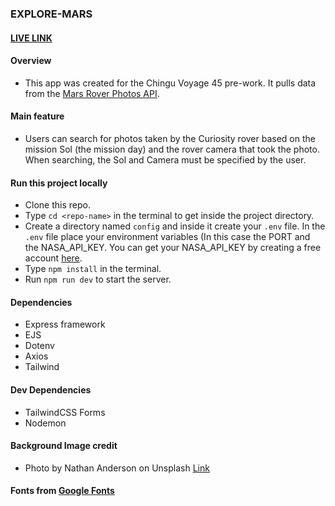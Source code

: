 ### EXPLORE-MARS 

#### [LIVE LINK](https://explore-mars.onrender.com/)

#### Overview

- This app was created for the Chingu Voyage 45 pre-work. It pulls data from the [Mars Rover Photos API](https://api.nasa.gov/#MarsPhotos).

#### Main feature

- Users can search for photos taken by the Curiosity rover based on the mission Sol (the mission day) and the rover camera that took the photo. When searching, the Sol and Camera must be specified by the user.

#### Run this project locally

- Clone this repo.
- Type `cd <repo-name>` in the terminal to get inside the project directory.
- Create a directory named `config` and inside it create your `.env` file. In the `.env` file place your environment variables (In this case the PORT and the NASA_API_KEY. You can get your NASA_API_KEY by creating a free account [here](https://api.nasa.gov/index.html#apply-for-an-api-key).
- Type `npm install` in the terminal. 
- Run `npm run dev` to start the server.

#### Dependencies

- Express framework
- EJS
- Dotenv
- Axios
- Tailwind

#### Dev Dependencies

- TailwindCSS Forms
- Nodemon

#### Background Image credit

- Photo by Nathan Anderson on Unsplash [Link](https://unsplash.com/photos/KvgB81s4dF0)

#### Fonts from [Google Fonts](https://fonts.google.com/)



